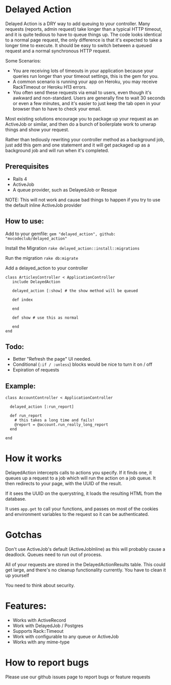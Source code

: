 # Delayed Action

Delayed Action is a DRY way to add queuing to your controller.  Many requests (reports, admin request) take longer than a typical HTTP timeout, and it is quite tedious to have to queue things up.    The code looks identical to a normal page request, the only difference is that it's expected to take a longer time to execute.  It should be easy to switch between a queued request and a normal synchronous HTTP request.

Some Scenarios:
* You are receiving lots of timeouts in your application because your  queries run longer than your timeout settings, this is the gem for you.
* A common scenario is running your app on Heroku, you may receive RackTimeout or Heroku H13 errors. 
* You often send these requests via email to users, even though it's awkward and non-standard.  Users are generally fine to wait 30 seconds or even a few minutes, and it's easier to just keep the tab open in your browser than to have to check your email.

Most existing solutions encourage you to package up your request as an ActiveJob or similar, and then do a bunch of boilerplate work to unwrap things and show your request.  

Rather than tediously rewriting your controller method as a background job, just add this gem and one statement and it will get packaged up as a background job and will run when it's completed.

## Prerequisites
 * Rails 4
 * ActiveJob
 * A queue provider, such as DelayedJob or Resque
 
NOTE: This will not work and cause bad things to happen if you try to use the default inline ActiveJob provider

## How to use:

Add to your gemfile:
``` gem "delayed_action", github: "mvcodeclub/delayed_action" ```

Install the Migration
``` rake delayed_action::install::migrations ```

Run the migration
``` rake db:migrate ```

Add a delayed_action to your controller
```
class ArticlesController < ApplicationController
   include DelayedAction
   
   delayed_action [:show] # the show method will be queued
   
   def index
   
   end
   
   def show # use this as normal
   
   end
end

```

## Todo:
- Better "Refresh the page" UI needed.
- Conditional (`:if / :unless`) blocks would be nice to turn it on / off
- Expiration of requests

## Example:
```
class AccountController < ApplicationController

  delayed_action [:run_report]

  def run_report
    # this takes a long time and fails!
    @report = @account.run_really_long_report
  end

end
```

# How it works
DelayedAction intercepts calls to actions you specify.  If it finds one, it queues up a request to a job which will run the action on a job queue.  It then redirects to your page, with the UUID of the result.  

If it sees the UUID on the querystring, it loads the resulting HTML from the database.

It uses `app.get` to call your functions, and passes on most of the cookies and environment variables to the request so it can be authenticated.

# Gotchas
Don't use ActiveJob's default (ActiveJobInline) as this will probably cause a deadlock.  Queues need to run out of process.

All of your requests are stored in the DelayedActionResults table. This could get large, and there's no cleanup functionality currently.  You have to clean it up yourself

You need to think about security.  

# Features:
* Works with ActiveRecord
* Work with DelayedJob / Postgres
* Supports Rack::Timeout
* Work with configurable to any queue or ActiveJob
* Works with any mime-type

# How to report bugs
Please use our github issues page to report bugs or feature requests
